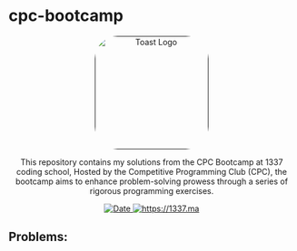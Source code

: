 # cpc-bootcamp

<p align="center">
	<a href="" target="blank">
		<img style="border-radius: 40px;" src="docs/assets/img/toast.png" width="200" alt="Toast Logo" />
	</a>
</p>

<p align="center">
    This repository contains my solutions from the CPC Bootcamp at 1337 coding school, Hosted by the Competitive Programming Club (CPC), the bootcamp aims to enhance problem-solving prowess through a series of rigorous programming exercises.
</p>
<p align="center">
		<a href="#">
			<img src="https://img.shields.io/badge/date-2024/08/24-blue" alt="Date"/>
		</a>
		<a href="https://1337.ma">
			<img src="https://img.shields.io/badge/website-https://1337.ma-green" alt="https://1337.ma"/>
		</a>
</p>

## Problems:
